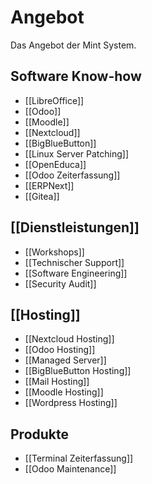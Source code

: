 # Angebot
Das Angebot der Mint System.

## Software Know-how
* [[LibreOffice]]
* [[Odoo]]
* [[Moodle]]
* [[Nextcloud]]
* [[BigBlueButton]]
* [[Linux Server Patching]]
* [[OpenEduca]]
* [[Odoo Zeiterfassung]]
* [[ERPNext]]
* [[Gitea]]

## [[Dienstleistungen]]

* [[Workshops]]
* [[Technischer Support]]
* [[Software Engineering]]
* [[Security Audit]]

## [[Hosting]]
* [[Nextcloud Hosting]]  
* [[Odoo Hosting]]  
* [[Managed Server]]
* [[BigBlueButton Hosting]]
* [[Mail Hosting]]
* [[Moodle Hosting]]
* [[Wordpress Hosting]]

## Produkte
* [[Terminal Zeiterfassung]]
* [[Odoo Maintenance]]
